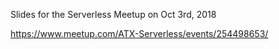 Slides for the Serverless Meetup on Oct 3rd, 2018

https://www.meetup.com/ATX-Serverless/events/254498653/
